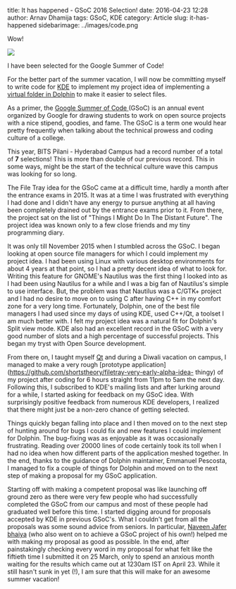 title: It has happened - GSoC 2016 Selection!
date: 2016-04-23 12:28
author: Arnav Dhamija
tags: GSoC, KDE
category: Article
slug: it-has-happened
sidebarimage: ../images/code.png

Wow!  


![]({filename}/images/photo_2016-04-23_12-26-30.jpg)



I have been selected for the Google Summer of Code!  

For the better part of the summer vacation, I will now be committing myself to
write code for [KDE](https://www.kde.org/) to implement my project idea of
implementing a [virtual folder in Dolphin](https://goo.gl/BYOWdG) to make it
easier to select files.  

As a primer, the [Google Summer of Code ](http://g.co/gsoc)(GSoC) is an annual
event organized by Google for drawing students to work on open source projects
with a nice stipend, goodies, and fame. The GSoC is a term one would hear
pretty frequently when talking about the technical prowess and coding culture
of a college.  

This year, BITS Pilani - Hyderabad Campus had a record number of a total of
**7** selections! This is more than double of our previous record. This in
some ways, might be the start of the technical culture wave this campus was
looking for so long.  

The File Tray idea for the GSoC came at a difficult time, hardly a month after
the entrance exams in 2015. It was at a time I was frustrated with everything
I had done and I didn't have any energy to pursue anything at all having been
completely drained out by the entrance exams prior to it. From there, the
project sat on the list of "Things I Might Do In The Distant Future". The
project idea was known only to a few close friends and my tiny programming
diary.  

It was only till November 2015 when I stumbled across the GSoC. I began
looking at open source file managers for which I could implement my project
idea. I had been using Linux with various desktop environments for about 4
years at that point, so I had a pretty decent idea of what to look for.
Writing this feature for GNOME's Nautilus was the first thing I looked into as
I had been using Nautilus for a while and I was a big fan of Nautilus's simple
to use interface. But, the problem was that Nautilus was a C/GTK+ project and
I had no desire to move on to using C after having C++ in my comfort zone for
a very long time. Fortunately, Dolphin, one of the best file managers I had
used since my days of using KDE, used C++/Qt, a toolset I am much better with.
I felt my project idea was a natural fit for Dolphin's Split view mode. KDE
also had an excellent record in the GSoC with a very good number of slots and
a high percentage of successful projects. This began my tryst with Open Source
development.  

From there on, I taught myself [Qt](http://www.qt.io/) and during a Diwali
vacation on campus, I managed to make a very rough [prototype
application](https://github.com/shortstheory/filetray-very-early-alpha-idea-
thingy) of my project after coding for 6 hours straight from 11pm to 5am the
next day. Following this, I subscribed to KDE's mailing lists and after
lurking around for a while, I started asking for feedback on my GSoC idea.
With surprisingly positive feedback from numerous KDE developers, I realized
that there might just be a non-zero chance of getting selected.  

Things quickly began falling into place and I then moved on to the next step
of hunting around for bugs I could fix and new features I could implement for
Dolphin. The bug-fixing was as enjoyable as it was occasionally frustrating.
Reading over 20000 lines of code certainly took its toll when I had no idea
when how different parts of the application meshed together. In the end,
thanks to the guidance of Dolphin maintainer, Emmanuel Pescosta, I managed to
fix a couple of things for Dolphin and moved on to the next step of making a
proposal for my GSoC application.  

Starting off with making a competent proposal was like launching off ground
zero as there were very few people who had successfully completed the GSoC
from our campus and most of these people had graduated well before this time.
I started digging around for proposals accepted by KDE in previous GSoC's.
What I couldn't get from all the proposals was some sound advice from seniors.
In particular, [Naveen Jafer bhaiya](https://github.com/naveenjafer) (who also
went on to achieve a GSoC project of his own!) helped me with making my
proposal as good as possible. In the end, after painstakingly checking every
word in my proposal for what felt like the fiftieth time I submitted it on 25
March, only to spend an anxious month waiting for the results which came out
at 1230am IST on April 23. While it still hasn't sunk in yet (!), I am sure
that this will make for an awesome summer vacation!
